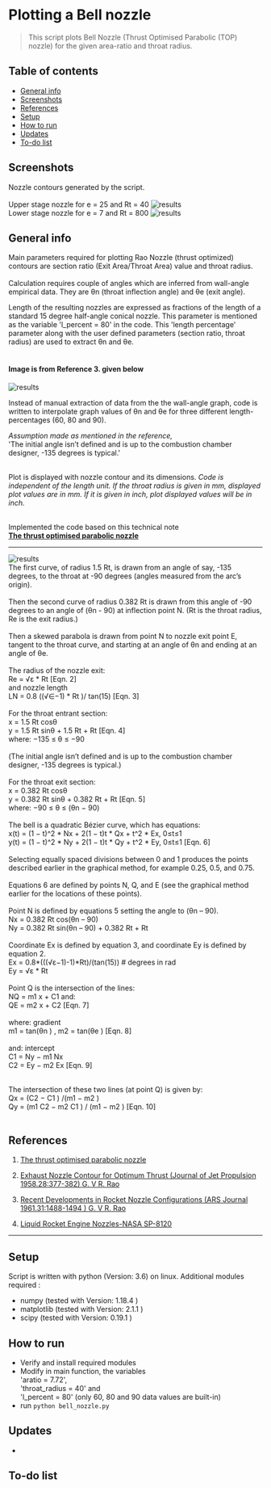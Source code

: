 # Plotting a Bell nozzle
> This script plots Bell Nozzle (Thrust Optimised Parabolic (TOP) nozzle)  for the given area-ratio and throat radius.   

## Table of contents
* [General info](#general-info)
* [Screenshots](#screenshots)
* [References](#references)
* [Setup](#setup)
* [How to run](#how)
* [Updates](#updates)
* [To-do list](#to-do)


## Screenshots
Nozzle contours generated by the script.   
&nbsp;        
Upper stage nozzle for e = 25 and Rt = 40
![results](./img/typical_upper_stage_nozzle.png)     
Lower stage nozzle for e = 7 and Rt = 800
![results](./img/typical_lower_stage_nozzle.png) 

## General info
Main parameters required for plotting Rao Nozzle (thrust optimized) contours are section ratio (Exit Area/Throat Area) value and throat radius.    
&nbsp;    
Calculation requires couple of angles which are inferred from wall-angle empirical data. They are θn (throat inflection angle) and θe (exit angle).    

Length of the resulting nozzles are expressed as fractions of the length of a standard 15 degree half-angle conical nozzle.  This parameter is mentioned as the variable 'l_percent = 80' in the code.  This 'length percentage' parameter along with the user defined parameters (section ratio, throat radius) are used to extract θn and θe.    
&nbsp;    
#### Image is from Reference 3. given below
![results](./img/theta-n_theta-e_aratio.png)
&nbsp;  

Instead of manual extraction of data from the the wall-angle graph, code is written to interpolate graph values of θn and θe for three different length-percentages (60, 80 and 90).      

*Assumption made as mentioned in the reference,*    
'The initial angle isn’t defined and is up to the
combustion chamber designer, -135 degrees is typical.'   
   
&nbsp;   
Plot is displayed with nozzle contour and its  dimensions. *Code is independent of the length unit.  If the throat radius is given in mm, displayed plot values are in mm.  If it is given in inch, plot displayed values will be in inch.*   
&nbsp;   

Implemented the code based on this technical note     
**[The thrust optimised parabolic nozzle]( http://www.aspirespace.org.uk/downloads/Thrust%20optimised%20parabolic%20nozzle.pdf )**     
***    
![results](./img/rao_bell_nozzle.png) 
&nbsp;       
The first curve, of radius 1.5 Rt, is drawn from an angle of say, -135 degrees, to the throat at
-90 degrees (angles measured from the arc’s origin).       
&nbsp;      
Then the second curve of radius 0.382 Rt is drawn from this angle of -90 degrees to an angle of (θn - 90) at inflection point N. (Rt is the throat radius, Re is the exit radius.)    
&nbsp;      
Then a skewed parabola is drawn from point N to nozzle exit point E, tangent to the throat
curve, and starting at an angle of θn and ending at an angle of θe.      
&nbsp;      
The radius of the nozzle exit:      
Re = √ε * Rt							[Eqn. 2]     
and nozzle length     
LN = 0.8 ((√∈−1) * Rt )/ tan(15)		[Eqn. 3]     
&nbsp;     
For the throat entrant section:      
x = 1.5 Rt cosθ      
y = 1.5 Rt sinθ + 1.5 Rt + Rt			[Eqn. 4]     
where: −135 ≤ θ ≤ −90      
&nbsp;     
(The initial angle isn’t defined and is up to the
combustion chamber designer, -135 degrees is typical.)     
&nbsp;      
For the throat exit section:     
x = 0.382 Rt cosθ     
y = 0.382 Rt sinθ + 0.382 Rt + Rt		[Eqn. 5]    
where: −90 ≤ θ ≤ (θn − 90)    
&nbsp;     
The bell is a quadratic Bézier curve, which has equations:       
x(t) = (1 − t)^2 * Nx + 2(1 − t)t * Qx + t^2 * Ex, 0≤t≤1     
y(t) = (1 − t)^2 * Ny + 2(1 − t)t * Qy + t^2 * Ey, 0≤t≤1 [Eqn. 6]      
&nbsp;      
Selecting equally spaced divisions between 0 and 1 produces the points described earlier in the graphical method, for example 0.25, 0.5, and 0.75.      
&nbsp;        
Equations 6 are defined by points N, Q, and E (see the graphical method earlier for the locations of these points).    
&nbsp;      
Point N is defined by equations 5 setting the angle to (θn – 90).    
Nx = 0.382 Rt cos(θn – 90)    
Ny = 0.382 Rt sin(θn – 90) + 0.382 Rt + Rt     
&nbsp;   
Coordinate Ex is defined by equation 3, and coordinate Ey is defined by equation 2.   
Ex = 0.8*(((√ε−1)-1)*Rt)/(tan(15)) # degrees in rad    
Ey = √ε * Rt    
&nbsp;   
Point Q is the intersection of the lines:       
NQ = m1 x + C1 and:     
QE = m2 x + C2 			[Eqn. 7]   
&nbsp;     
where: gradient     
m1 = tan(θn ) , m2 = tan(θe )	[Eqn. 8]     
&nbsp;       
and: intercept      
C1 = Ny − m1 Nx      
C2 = Ey − m2 Ex		[Eqn. 9]    
&nbsp;     

The intersection of these two lines (at point Q) is given by:     
Qx = (C2 − C1 ) /(m1 − m2 )      
Qy = (m1 C2 − m2 C1 ) / (m1 − m2 ) [Eqn. 10]     
&nbsp;     

## References
1.  [The thrust optimised parabolic nozzle](    http://www.aspirespace.org.uk/downloads/Thrust%20optimised%20parabolic%20nozzle.pdf )    

2.  [Exhaust Nozzle Contour for Optimum Thrust (Journal of Jet Propulsion 1958.28:377-382) G. V R. Rao ]( https://arc.aiaa.org/doi/10.2514/8.7324 )   
   
2.  [Recent Developments in Rocket Nozzle Configurations (ARS Journal 1961.31:1488-1494 ) G. V R. Rao](http://mae-nas.eng.usu.edu/MAE_6530_Web/New_Course/Section1/RaoRecentDevinRockNozConfig.pdf)   

3. [Liquid Rocket Engine Nozzles-NASA SP-8120](https://ntrs.nasa.gov/search.jsp?R=19770009165)  

***    

## Setup
Script is written with python (Version: 3.6) on linux. Additional modules required :   

* numpy  (tested with Version: 1.18.4 )
* matplotlib  (tested with Version: 2.1.1 )
* scipy (tested with Version:  0.19.1 )


## How to run   
* Verify and install required modules  
* Modify in main function, the variables  
'aratio = 7.72',   
'throat_radius = 40' and  
'l_percent = 80' (only 60, 80 and 90 data values are built-in)
* run `python bell_nozzle.py` 

## Updates   
* 
## To-do list



